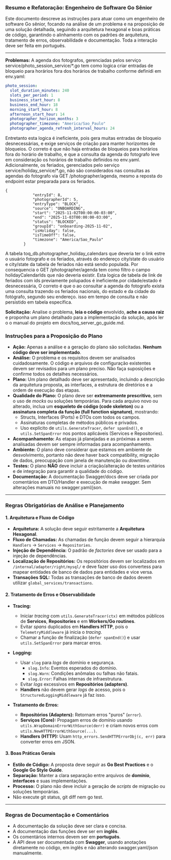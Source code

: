 ### Resumo e Refatoração: Engenheiro de Software Go Sênior

Este documento descreve as instruções para atuar como um engenheiro de software Go sênior, focando na análise de um problema e na proposição de uma solução detalhada, seguindo a arquitetura hexagonal e boas práticas de código, garantindo o alinhamento com os padrões de arquitetura, tratamento de erros, observabilidade e documentação. Toda a interação deve ser feita em português.

---

**Problemas:**
A agenda dos fotografos, gerenciadas pelos serviço service/photo_session_service/*.go tem como logica criar entradas de bloqueio para horários fora dos horários de trabalho conforme definidi em env.yaml:
```env.yaml
photo_session:
  slot_duration_minutes: 240
  slots_per_period: 1
  business_start_hour: 8
  business_end_hour: 18
  morning_start_hour: 8
  afternoon_start_hour: 14
  photographer_horizon_months: 3
  photographer_timezone: "America/Sao_Paulo"
  photographer_agenda_refresh_interval_hours: 24
```
Entretanto esta logica é ineficiente, pois gera muitas entradas de bloqueio desnecessárias, e exige serviços de criação para manter horizontes de bloqueios.
O correto é que não haja entradas de bloqueios para horários fora do horário de trabalho, e que a consulta da agenda do fotografo leve em consideração os horários de trabalho definidos no env.yaml.
Adicionalmente, os feriados, gerenciados pelo serviço service/holiday_service/*.go, não são considerados nas consultas as agendas do fotografo via GET /photographer/agenda, mesmo a reposta do endpoint estar preparada para os feriados.
```
{
            "entryId": 8,
            "photographerId": 5,
            "entryType": "BLOCK",
            "source": "ONBOARDING",
            "start": "2025-11-02T00:00:00-03:00",
            "end": "2025-11-03T00:00:00-03:00",
            "status": "BLOCKED",
            "groupId": "onboarding-2025-11-02",
            "isHoliday": false,
            "isTimeOff": false,
            "timezone": "America/Sao_Paulo"
        }
```
A tabela toq_db.photographer_holiday_calendars que deveria ter o link estre o usuário fotografo e os feriados, através do endereço city/state do usuário e city/state da tabela de feriados não está sendo populada. Por consequencia o GET /photographer/agenda tem como filtro o campo holidayCalendarIds que não deveria existir. Esta logica de tabela de link de feriados com ids previamente polupados é ineficiente.por cidade/estado é desnecessária, O correto é que o ao consultar a agenda do fotografo exista uma consulta trazendo os feriados nacionais, do estado e da cidade do fotógrafo, segundo seu endereço. isso em tempo de consulta e não persistido em tabela específica.


**Solicitação:** Analise o problema, **leia o código** envolvido, **ache a causa raiz** e proponha um plano detalhado para a implementação da solução, após ler o o manual do projeto em docs/toq_server_go_guide.md.

### **Instruções para a Proposição do Plano**

- **Ação:** Apenas a análise e a geração do plano são solicitadas. **Nenhum código deve ser implementado**.
- **Análise:** O problema e os requisitos devem ser analisados cuidadosamente. O código e arquivos de configuração existentes devem ser revisados para um plano preciso. Não faça suposições e confirme todos os detalhes necessários.
- **Plano:** Um plano detalhado deve ser apresentado, incluindo a descrição da arquitetura proposta, as interfaces, a estrutura de diretórios e a ordem de execução das etapas.
- **Qualidade do Plano:** O plano deve ser **extremamente prescritivo**, sem o uso de _mocks_ ou soluções temporárias. Para cada arquivo novo ou alterado, inclua um **esqueleto de código (code skeleton)** ou a **assinatura completa da função (full function signature)**, mostrando:
    * Structs, Interfaces (Ports) e DTOs com todos os campos.
    * Assinaturas completas de métodos públicos e privados.
    * Uso explícito de `utils.GenerateTracer`, `defer spanEnd()`, e `utils.SetSpanError` nos pontos aplicáveis (Services e Repositories).
- **Acompanhamento:** As etapas já planejadas e as próximas a serem analisadas devem ser sempre informadas para acompanhamento.
- **Ambiente:** O plano deve considerar que estamos em ambiente de desvolvimento, portanto não deve haver back compatibility, migração de dados, preocupação com janela de manutenção ou _downtime_.
- **Testes:** O plano **NÃO** deve incluir a criação/alteração de testes unitários e de integração para garantir a qualidade do código.
- **Documentação:** A documentação Swagger/docs deve ser criada por comentários em DTO/Handler e execução de make swagger. Sem alterações manuais no swagger.yaml/json.
---

### **Regras Obrigatórias de Análise e Planejamento**

#### 1. Arquitetura e Fluxo de Código
- **Arquitetura:** A solução deve seguir estritamente a **Arquitetura Hexagonal**.
- **Fluxo de Chamadas:** As chamadas de função devem seguir a hierarquia `Handlers` → `Services` → `Repositories`.
- **Injeção de Dependência:** O padrão de _factories_ deve ser usado para a injeção de dependências.
- **Localização de Repositórios:** Os repositórios devem ser localizados em `/internal/adapter/right/mysql/` e deve fazer uso dos convertess para mapear entidades de banco de dados para entidades e vice versa.
- **Transações SQL:** Todas as transações de banco de dados devem utilizar `global_services/transactions`.


#### 2. Tratamento de Erros e Observabilidade

- **Tracing:**
  - Iniciar _tracing_ com `utils.GenerateTracer(ctx)` em métodos públicos de **Services**, **Repositories** e em **Workers/Go routines**.
  - Evitar _spans_ duplicados em **Handlers HTTP**, pois o `TelemetryMiddleware` já inicia o _tracing_.
  - Chamar a função de finalização (`defer spanEnd()`) e usar `utils.SetSpanError` para marcar erros.

- **Logging:**
  - Usar `slog` para _logs_ de domínio e segurança.
    - `slog.Info`: Eventos esperados do domínio.
    - `slog.Warn`: Condições anômalas ou falhas não fatais.
    - `slog.Error`: Falhas internas de infraestrutura.
  - Evitar _logs_ excessivos em **Repositórios (adapters)**.
  - **Handlers** não devem gerar _logs_ de acesso, pois o `StructuredLoggingMiddleware` já faz isso.

- **Tratamento de Erros:**
  - **Repositórios (Adapters):** Retornam erros "puros" (`error`).
  - **Serviços (Core):** Propagam erros de domínio usando `utils.WrapDomainErrorWithSource(derr)` e criam novos erros com `utils.NewHTTPErrorWithSource(...)`.
  - **Handlers (HTTP):** Usam `http_errors.SendHTTPErrorObj(c, err)` para converter erros em JSON.

#### 3. Boas Práticas Gerais
- **Estilo de Código:** A proposta deve seguir as **Go Best Practices** e o **Google Go Style Guide**.
- **Separação:** Manter a clara separação entre arquivos de **domínio**, **interfaces** e suas implementações.
- **Processo:** O plano não deve incluir a geração de _scripts_ de migração ou soluções temporárias.
- Não execute git status, git diff nem go test.

---

### **Regras de Documentação e Comentários**

- A documentação da solução deve ser clara e concisa.
- A documentação das funções deve ser em **inglês**.
- Os comentários internos devem ser em **português**.
- A API deve ser documentada com **Swagger**, usando anotações diretamente no código, em inglês e não alterando swagger.yaml/json manualmente.